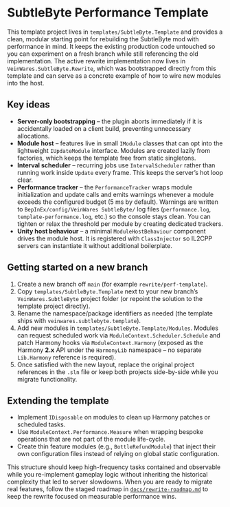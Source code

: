 # SubtleByte Performance Template

This template project lives in `templates/SubtleByte.Template` and provides a clean, modular
starting point for rebuilding the SubtleByte mod with performance in mind. It keeps the
existing production code untouched so you can experiment on a fresh branch while still
referencing the old implementation. The active rewrite implementation now lives in
`VeinWares.SubtleByte.Rewrite`, which was bootstrapped directly from this template and can
serve as a concrete example of how to wire new modules into the host.

## Key ideas

- **Server-only bootstrapping** – the plugin aborts immediately if it is accidentally
  loaded on a client build, preventing unnecessary allocations.
- **Module host** – features live in small `IModule` classes that can opt into the
  lightweight `IUpdateModule` interface. Modules are created lazily from factories,
  which keeps the template free from static singletons.
- **Interval scheduler** – recurring jobs use `IntervalScheduler` rather than running
  work inside `Update` every frame. This keeps the server’s hot loop clear.
- **Performance tracker** – the `PerformanceTracker` wraps module initialization and
  update calls and emits warnings whenever a module exceeds the configured budget
  (5 ms by default). Warnings are written to `BepInEx/config/VeinWares SubtleByte/`
  log files (`performance.log`, `template-performance.log`, etc.) so the console
  stays clean. You can tighten or relax the threshold per module by creating
  dedicated trackers.
- **Unity host behaviour** – a minimal `ModuleHostBehaviour` component drives the module
  host. It is registered with `ClassInjector` so IL2CPP servers can instantiate it
  without additional boilerplate.

## Getting started on a new branch

1. Create a new branch off `main` (for example `rewrite/perf-template`).
2. Copy `templates/SubtleByte.Template` next to your new branch’s `VeinWares.SubtleByte`
   project folder (or repoint the solution to the template project directly).
3. Rename the namespace/package identifiers as needed (the template ships with
   `veinwares.subtlebyte.template`).
4. Add new modules in `templates/SubtleByte.Template/Modules`. Modules can request
   scheduled work via `ModuleContext.Scheduler.Schedule` and patch Harmony hooks via
   `ModuleContext.Harmony` (exposed as the Harmony **2.x** API under the
   `HarmonyLib` namespace – no separate `Lib.Harmony` reference is required).
5. Once satisfied with the new layout, replace the original project references in the
   `.sln` file or keep both projects side-by-side while you migrate functionality.

## Extending the template

- Implement `IDisposable` on modules to clean up Harmony patches or scheduled tasks.
- Use `ModuleContext.Performance.Measure` when wrapping bespoke operations that are
  not part of the module life-cycle.
- Create thin feature modules (e.g., `BottleRefundModule`) that inject their own
  configuration files instead of relying on global static configuration.

This structure should keep high-frequency tasks contained and observable while you
re-implement gameplay logic without inheriting the historical complexity that led to
server slowdowns. When you are ready to migrate real features, follow the staged
roadmap in [`docs/rewrite-roadmap.md`](./rewrite-roadmap.md) to keep the rewrite
focused on measurable performance wins.
